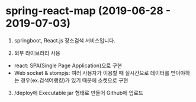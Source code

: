 # spring-react-map (2019-06-28 - 2019-07-03)

1. springboot, React.js 장소검색 서비스입니다.

2. 외부 라이브러리 사용
- react: SPA(Single Page Application)으로 구현
- Web socket & stompjs: 여러 사용자가 이용할 때 실시간으로 데이터를 받아야하는 경우(ex.검색어랭킹)가 있기 때문에 소켓으로 구현

3. /deploy에 Executable jar 형태로 만들어 Github에 업로드